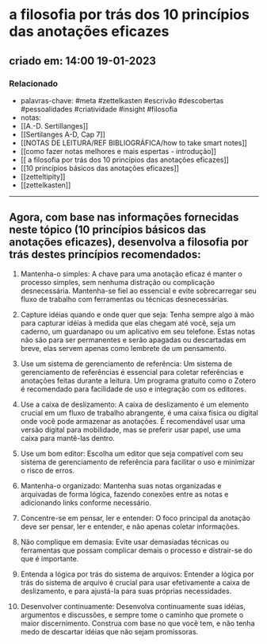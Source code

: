 # a filosofia por trás dos 10 princípios das anotações eficazes
## criado em: 14:00 19-01-2023

### Relacionado
- palavras-chave: #meta #zettelkasten #escrivão #descobertas #pessoalidades #criatividade #insight #filosofia
- notas: 
- [[A.-D. Sertillanges]]
- [[Sertilanges A-D, Cap 7]]
- [[NOTAS DE LEITURA/REF BIBLIOGRÁFICA/how to take smart notes]]
- [[como fazer notas melhores e mais espertas - introdução]]
- [[ a filosofia por trás dos 10 princípios das anotações eficazes]]
- [[10 princípios básicos das anotações eficazes]]
- [[zetteltipity]]
- [[zettelkasten]]
---
## Agora, com base nas informações fornecidas neste tópico (10 princípios básicos das anotações eficazes), desenvolva a filosofia por trás destes princípios recomendados:

1.  Mantenha-o simples: A chave para uma anotação eficaz é manter o processo simples, sem nenhuma distração ou complicação desnecessária. Mantenha-se fiel ao essencial e evite sobrecarregar seu fluxo de trabalho com ferramentas ou técnicas desnecessárias.
    
2.  Capture idéias quando e onde quer que seja: Tenha sempre algo à mão para capturar idéias à medida que elas chegam até você, seja um caderno, um guardanapo ou um aplicativo em seu telefone. Estas notas não são para ser permanentes e serão apagadas ou descartadas em breve, elas servem apenas como lembrete de um pensamento.
    
3.  Use um sistema de gerenciamento de referência: Um sistema de gerenciamento de referências é essencial para coletar referências e anotações feitas durante a leitura. Um programa gratuito como o Zotero é recomendado para facilidade de uso e integração com os editores.
    
4.  Use a caixa de deslizamento: A caixa de deslizamento é um elemento crucial em um fluxo de trabalho abrangente, é uma caixa física ou digital onde você pode armazenar as anotações. É recomendável usar uma versão digital para mobilidade, mas se preferir usar papel, use uma caixa para mantê-las dentro.
    
5.  Use um bom editor: Escolha um editor que seja compatível com seu sistema de gerenciamento de referência para facilitar o uso e minimizar o risco de erros.
    
6.  Mantenha-o organizado: Mantenha suas notas organizadas e arquivadas de forma lógica, fazendo conexões entre as notas e adicionando links conforme necessário.
    
7.  Concentre-se em pensar, ler e entender: O foco principal da anotação deve ser pensar, ler e entender, e não apenas coletar informações.
    
8.  Não complique em demasia: Evite usar demasiadas técnicas ou ferramentas que possam complicar demais o processo e distrair-se do que é importante.
    
9.  Entenda a lógica por trás do sistema de arquivos: Entender a lógica por trás do sistema de arquivo é crucial para usar efetivamente a caixa de deslizamento, e para ajustá-la para suas próprias necessidades.
    
10.  Desenvolver continuamente: Desenvolva continuamente suas idéias, argumentos e discussões, e sempre tome o caminho que promete o maior discernimento. Construa com base no que você tem, e não tenha medo de descartar idéias que não sejam promissoras.